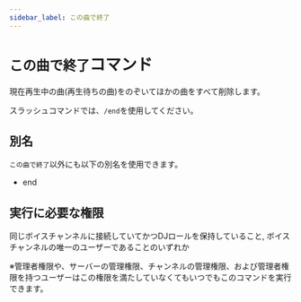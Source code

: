 ```yaml
---
sidebar_label: この曲で終了
---
```

# `この曲で終了`コマンド
現在再生中の曲(再生待ちの曲)をのぞいてほかの曲をすべて削除します。

スラッシュコマンドでは、`/end`を使用してください。

## 別名
`この曲で終了`以外にも以下の別名を使用できます。

- end




## 実行に必要な権限
同じボイスチャンネルに接続していてかつDJロールを保持していること, ボイスチャンネルの唯一のユーザーであることのいずれか

※管理者権限や、サーバーの管理権限、チャンネルの管理権限、および管理者権限を持つユーザーはこの権限を満たしていなくてもいつでもこのコマンドを実行できます。

